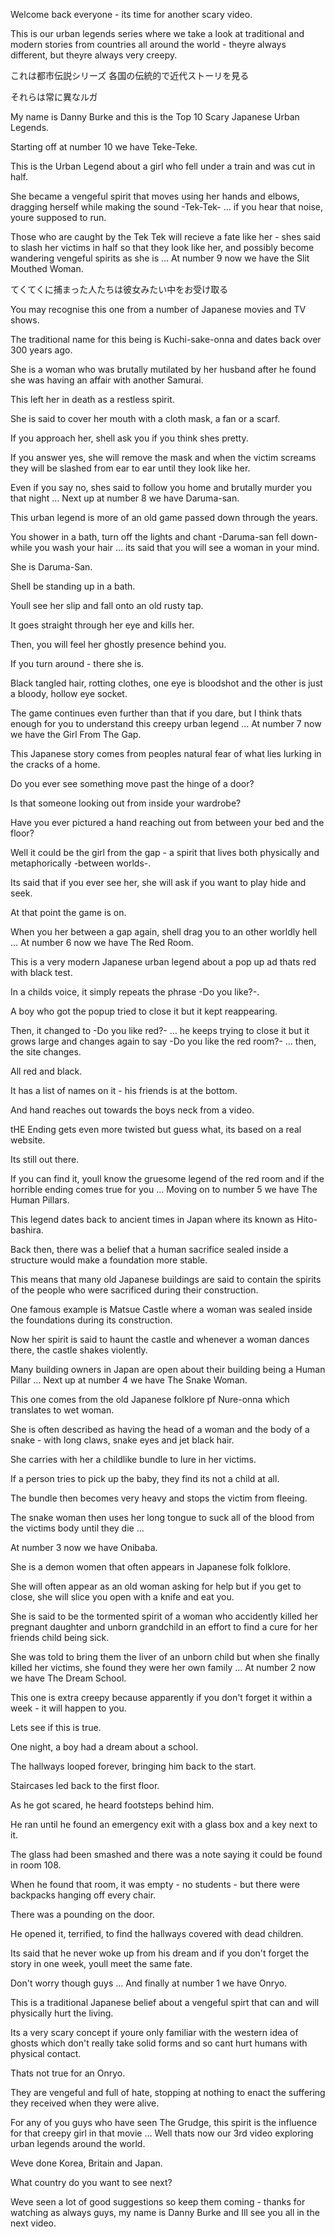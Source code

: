 Welcome back everyone - its time for another scary video.

This is our urban legends series where we take a look at traditional and modern stories from countries all around the world - theyre always different, but theyre always very creepy.

これは都市伝説シリーズ
各国の伝統的で近代ストーリを見る

それらは常に異なルガ

My name is Danny Burke and this is the Top 10 Scary Japanese Urban Legends.

Starting off at number 10 we have Teke-Teke.

This is the Urban Legend about a girl who fell under a train and was cut in half.

She became a vengeful spirit that moves using her hands and elbows, dragging herself while making the sound -Tek-Tek- … if you hear that noise, youre supposed to run.

Those who are caught by the Tek Tek will recieve a fate like her - shes said to slash her victims in half so that they look like her, and possibly become wandering vengeful spirits as she is … At number 9 now we have the Slit Mouthed Woman.

てくてくに捕まった人たちは彼女みたい中をお受け取る


You may recognise this one from a number of Japanese movies and TV shows.

The traditional name for this being is Kuchi-sake-onna and dates back over 300 years ago.

She is a woman who was brutally mutilated by her husband after he found she was having an affair with another Samurai.



This left her in death as a restless spirit.

She is said to cover her mouth with a cloth mask, a fan or a scarf.

If you approach her, shell ask you if you think shes pretty.

If you answer yes, she will remove the mask and when the victim screams they will be slashed from ear to ear until they look like her.

Even if you say no, shes said to follow you home and brutally murder you that night … Next up at number 8 we have Daruma-san.

This urban legend is more of an old game passed down through the years.

You shower in a bath, turn off the lights and chant -Daruma-san fell down- while you wash your hair … its said that you will see a woman in your mind.

She is Daruma-San.

Shell be standing up in a bath.

Youll see her slip and fall onto an old rusty tap.

It goes straight through her eye and kills her.

Then, you will feel her ghostly presence behind you.

If you turn around - there she is.

Black tangled hair, rotting clothes, one eye is bloodshot and the other is just a bloody, hollow eye socket.

The game continues even further than that if you dare, but I think thats enough for you to understand this creepy urban legend … At number 7 now we have the Girl From The Gap.

This Japanese story comes from peoples natural fear of what lies lurking in the cracks of a home.

Do you ever see something move past the hinge of a door?

Is that someone looking out from inside your wardrobe?

Have you ever pictured a hand reaching out from between your bed and the floor?

Well it could be the girl from the gap - a spirit that lives both physically and metaphorically -between worlds-.

Its said that if you ever see her, she will ask if you want to play hide and seek.

At that point the game is on.

When you her between a gap again, shell drag you to an other worldly hell … At number 6 now we have The Red Room.

This is a very modern Japanese urban legend about a pop up ad thats red with black test.

In a childs voice, it simply repeats the phrase -Do you like?-.

A boy who got the popup tried to close it but it kept reappearing.

Then, it changed to -Do you like red?- … he keeps trying to close it but it grows large and changes again to say -Do you like the red room?- … then, the site changes.

All red and black.

It has a list of names on it - his friends is at the bottom.

And hand reaches out towards the boys neck from a video.

tHE Ending gets even more twisted but guess what, its based on a real website.

Its still out there.

If you can find it, youll know the gruesome legend of the red room and if the horrible ending comes true for you … Moving on to number 5 we have The Human Pillars.

This legend dates back to ancient times in Japan where its known as Hito-bashira.

Back then, there was a belief that a human sacrifice sealed inside a structure would make a foundation more stable.

This means that many old Japanese buildings are said to contain the spirits of the people who were sacrificed during their construction.

One famous example is Matsue Castle where a woman was sealed inside the foundations during its construction.

Now her spirit is said to haunt the castle and whenever a woman dances there, the castle shakes violently.

Many building owners in Japan are open about their building being a Human Pillar … Next up at number 4 we have The Snake Woman.

This one comes from the old Japanese folklore pf Nure-onna which translates to wet woman.

She is often described as having the head of a woman and the body of a snake - with long claws, snake eyes and jet black hair.

She carries with her a childlike bundle to lure in her victims.

If a person tries to pick up the baby, they find its not a child at all.

The bundle then becomes very heavy and stops the victim from fleeing.

The snake woman then uses her long tongue to suck all of the blood from the victims body until they die ...

At number 3 now we have Onibaba.

She is a demon women that often appears in Japanese folk folklore.

She will often appear as an old woman asking for help but if you get to close, she will slice you open with a knife and eat you.

She is said to be the tormented spirit of a woman who accidently killed her pregnant daughter and unborn grandchild in an effort to find a cure for her friends child being sick.

She was told to bring them the liver of an unborn child but when she finally killed her victims, she found they were her own family … At number 2 now we have The Dream School.

This one is extra creepy because apparently if you don't forget it within a week - it will happen to you.

Lets see if this is true.

One night, a boy had a dream about a school.

The hallways looped forever, bringing him back to the start.

Staircases led back to the first floor.

As he got scared, he heard footsteps behind him.

He ran until he found an emergency exit with a glass box and a key next to it.

The glass had been smashed and there was a note saying it could be found in room 108.

When he found that room, it was empty - no students - but there were backpacks hanging off every chair.

There was a pounding on the door.

He opened it, terrified, to find the hallways covered with dead children.

Its said that he never woke up from his dream and if you don't forget the story in one week, youll meet the same fate.

Don't worry though guys … And finally at number 1 we have Onryo.

This is a traditional Japanese belief about a vengeful spirt that can and will physically hurt the living.

Its a very scary concept if youre only familiar with the western idea of ghosts which don't really take solid forms and so cant hurt humans with physical contact.

Thats not true for an Onryo.

They are vengeful and full of hate, stopping at nothing to enact the suffering they received when they were alive.

For any of you guys who have seen The Grudge, this spirit is the influence for that creepy girl in that movie … Well thats now our 3rd video exploring urban legends around the world.

Weve done Korea, Britain and Japan.

What country do you want to see next?

Weve seen a lot of good suggestions so keep them coming - thanks for watching as always guys, my name is Danny Burke and Ill see you all in the next video.

